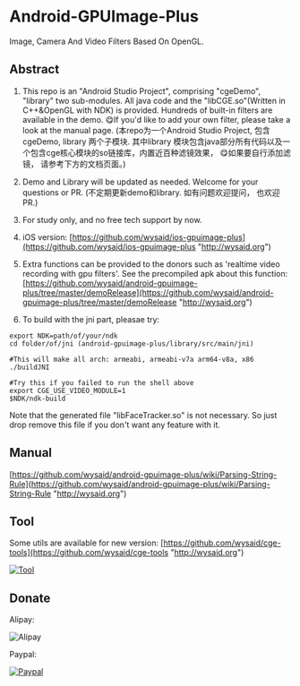 # Android-GPUImage-Plus
Image, Camera And Video Filters Based On OpenGL.

## Abstract ##

1.  This repo is an "Android Studio Project", comprising "cgeDemo", "library" two sub-modules. All java code and the "libCGE.so"(Written in C++&OpenGL with NDK) is provided. Hundreds of built-in filters are available in the demo. 😋If you'd like to add your own filter, please take a look at the manual page.
(本repo为一个Android Studio Project, 包含 cgeDemo, library 两个子模块. 其中library 模块包含java部分所有代码以及一个包含cge核心模块的so链接库，内置近百种滤镜效果， 😋如果要自行添加滤镜， 请参考下方的文档页面。)

2. Demo and Library will be updated as needed. Welcome for your questions or PR.
(不定期更新demo和library. 如有问题欢迎提问， 也欢迎PR.)

3. For study only, and no free tech support by now.

4. iOS version: [https://github.com/wysaid/ios-gpuimage-plus](https://github.com/wysaid/ios-gpuimage-plus "http://wysaid.org")

5. Extra functions can be provided to the donors such as 'realtime video recording with gpu filters'. See the precompiled apk about this function: [https://github.com/wysaid/android-gpuimage-plus/tree/master/demoRelease](https://github.com/wysaid/android-gpuimage-plus/tree/master/demoRelease "http://wysaid.org")

6. To build with the jni part, pleasae try:
```
export NDK=path/of/your/ndk
cd folder/of/jni (android-gpuimage-plus/library/src/main/jni)

#This will make all arch: armeabi, armeabi-v7a arm64-v8a, x86
./buildJNI

#Try this if you failed to run the shell above
export CGE_USE_VIDEO_MODULE=1
$NDK/ndk-build
```
Note that the generated file "libFaceTracker.so" is not necessary. So just drop remove this file if you don't want any feature with it.

## Manual ##

[https://github.com/wysaid/android-gpuimage-plus/wiki/Parsing-String-Rule](https://github.com/wysaid/android-gpuimage-plus/wiki/Parsing-String-Rule "http://wysaid.org")

## Tool ##

Some utils are available for new version: [https://github.com/wysaid/cge-tools](https://github.com/wysaid/cge-tools "http://wysaid.org")

[![Tool](https://raw.githubusercontent.com/wysaid/cge-tools/master/screenshots/0.jpg "cge-tool")](https://github.com/wysaid/cge-tools)

## Donate ##

Alipay:

![Alipay](https://raw.githubusercontent.com/wysaid/android-gpuimage-plus/master/screenshots/alipay.jpg "alipay")

Paypal: 

[![Paypal](https://www.paypalobjects.com/en_US/i/btn/btn_donateCC_LG.gif "Paypal")](http://blog.wysaid.org/p/donate.html)
